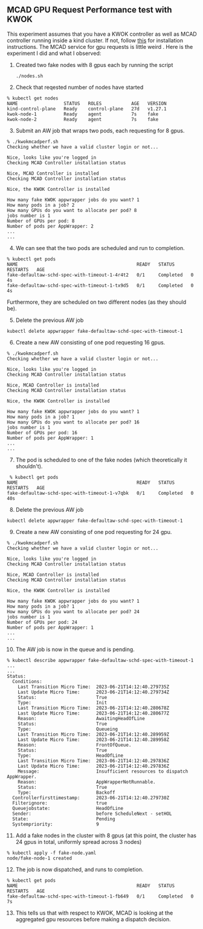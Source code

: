 ## MCAD GPU Request Performance test with KWOK
This experiment assumes that you have a KWOK controller as well as MCAD controller running inside a kind cluster. If not, follow [this](https://github.com/vishakha-ramani/multi-cluster-app-dispatcher/blob/main/test/perf-test/simulatingnodesandappwrappers.md) for installation instructions.
The MCAD service for gpu requests is little weird . Here is the experiment I did and what I observed:
1. Created two fake nodes with 8 gpus each by running the script
   ```
   ./nodes.sh
   ```
2. Check that reqested number of nodes have started
  ```
  % kubectl get nodes
  NAME                 STATUS   ROLES           AGE   VERSION
  kind-control-plane   Ready    control-plane   27d   v1.27.1
  kwok-node-1          Ready    agent           7s    fake
  kwok-node-2          Ready    agent           7s    fake
  ```

3. Submit an AW job that wraps two pods, each requesting for 8 gpus.
```
% ./kwokmcadperf.sh 
Checking whether we have a valid cluster login or not...

Nice, looks like you're logged in
Checking MCAD Controller installation status

Nice, MCAD Controller is installed
Checking MCAD Controller installation status

Nice, the KWOK Controller is installed

How many fake KWOK appwrapper jobs do you want? 1
How many pods in a job? 2
How many GPUs do you want to allocate per pod? 8
jobs number is 1
Number of GPUs per pod: 8
Number of pods per AppWrapper: 2
...
...
```

4. We can see that the two pods are scheduled and run to completion.
```
% kubectl get pods                                                 
NAME                                            READY   STATUS      RESTARTS   AGE
fake-defaultaw-schd-spec-with-timeout-1-4r4t2   0/1     Completed   0          4s
fake-defaultaw-schd-spec-with-timeout-1-tx9d5   0/1     Completed   0          4s
```
Furthermore, they are scheduled on two different nodes (as they should be).


5. Delete the previous AW job
```
kubectl delete appwrapper fake-defaultaw-schd-spec-with-timeout-1
```

6. Create a new AW consisting of one pod requesting 16 gpus.
```
% ./kwokmcadperf.sh
Checking whether we have a valid cluster login or not...

Nice, looks like you're logged in
Checking MCAD Controller installation status

Nice, MCAD Controller is installed
Checking MCAD Controller installation status

Nice, the KWOK Controller is installed

How many fake KWOK appwrapper jobs do you want? 1
How many pods in a job? 1
How many GPUs do you want to allocate per pod? 16
jobs number is 1
Number of GPUs per pod: 16
Number of pods per AppWrapper: 1
...
...
```

7. The pod is scheduled to one of the fake nodes (which theoretically it shouldn't).
```
 % kubectl get pods
NAME                                            READY   STATUS      RESTARTS   AGE
fake-defaultaw-schd-spec-with-timeout-1-v7qbk   0/1     Completed   0          40s
```

8. Delete the previous AW job
```
kubectl delete appwrapper fake-defaultaw-schd-spec-with-timeout-1
```

9. Create a new AW consisting of one pod requesting for 24 gpu.
```
% ./kwokmcadperf.sh
Checking whether we have a valid cluster login or not...

Nice, looks like you're logged in
Checking MCAD Controller installation status

Nice, MCAD Controller is installed
Checking MCAD Controller installation status

Nice, the KWOK Controller is installed

How many fake KWOK appwrapper jobs do you want? 1
How many pods in a job? 1
How many GPUs do you want to allocate per pod? 24
jobs number is 1
Number of GPUs per pod: 24
Number of pods per AppWrapper: 1
...
...
```
10. The AW job is now in the queue and is pending.
```
% kubectl describe appwrapper fake-defaultaw-schd-spec-with-timeout-1
...
...
Status:
  Conditions:
    Last Transition Micro Time:  2023-06-21T14:12:40.279735Z
    Last Update Micro Time:      2023-06-21T14:12:40.279734Z
    Status:                      True
    Type:                        Init
    Last Transition Micro Time:  2023-06-21T14:12:40.280678Z
    Last Update Micro Time:      2023-06-21T14:12:40.280677Z
    Reason:                      AwaitingHeadOfLine
    Status:                      True
    Type:                        Queueing
    Last Transition Micro Time:  2023-06-21T14:12:40.289959Z
    Last Update Micro Time:      2023-06-21T14:12:40.289958Z
    Reason:                      FrontOfQueue.
    Status:                      True
    Type:                        HeadOfLine
    Last Transition Micro Time:  2023-06-21T14:12:40.297836Z
    Last Update Micro Time:      2023-06-21T14:12:40.297836Z
    Message:                     Insufficient resources to dispatch AppWrapper.
    Reason:                      AppWrapperNotRunnable.
    Status:                      True
    Type:                        Backoff
  Controllerfirsttimestamp:      2023-06-21T14:12:40.279730Z
  Filterignore:                  true
  Queuejobstate:                 HeadOfLine
  Sender:                        before ScheduleNext - setHOL
  State:                         Pending
  Systempriority:                9
```

11. Add a fake nodes in the cluster with 8 gpus (at this point, the cluster has 24 gpus in total, uniformly spread across 3 nodes)
```
% kubectl apply -f fake-node.yaml 
node/fake-node-1 created
```

12. The job is now dispatched, and runs to completion.
```
% kubectl get pods
NAME                                            READY   STATUS      RESTARTS   AGE
fake-defaultaw-schd-spec-with-timeout-1-fb649   0/1     Completed   0          7s
```

13. This tells us that with respect to KWOK, MCAD is looking at the aggregated gpu resources before making a dispatch decision.
